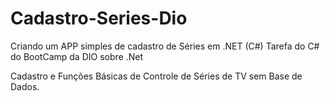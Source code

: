 # Cadastro-Series-Dio
Criando um APP simples de cadastro de Séries em .NET (C#)
Tarefa do C# do BootCamp da DIO sobre .Net

Cadastro e Funções Básicas de Controle de Séries de TV sem Base de Dados.
